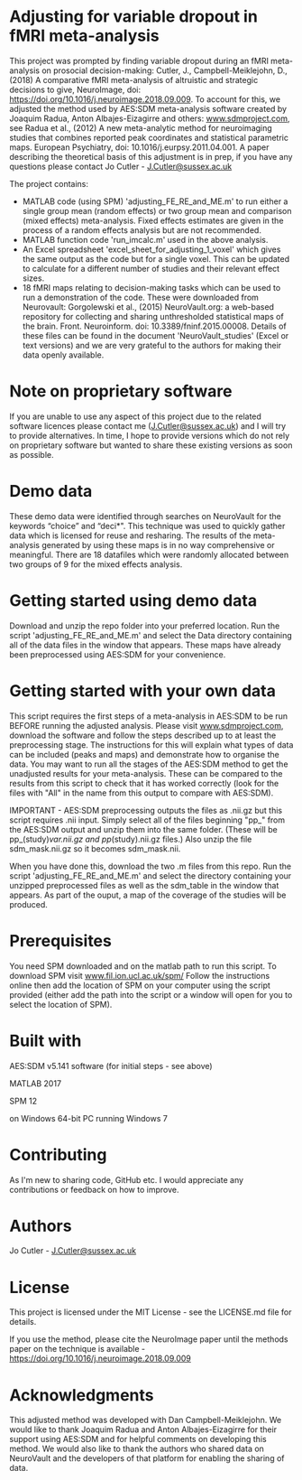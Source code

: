 # Adjusting for variable dropout in fMRI meta-analysis

This project was prompted by finding variable dropout during an fMRI meta-analysis on prosocial decision-making: Cutler, J., Campbell-Meiklejohn, D., (2018) A comparative fMRI meta-analysis of altruistic and strategic decisions to give, NeuroImage, doi: https://doi.org/10.1016/j.neuroimage.2018.09.009. To account for this, we adjusted the method used by AES:SDM meta-analysis software created by Joaquim Radua, Anton Albajes-Eizagirre and others: www.sdmproject.com, see Radua et al., (2012) A new meta-analytic method for neuroimaging studies that combines reported peak coordinates and statistical parametric maps. European Psychiatry, doi: 10.1016/j.eurpsy.2011.04.001. A paper describing the theoretical basis of this adjustment is in prep, if you have any questions please contact Jo Cutler - J.Cutler@sussex.ac.uk

The project contains:
- MATLAB code (using SPM) 'adjusting_FE_RE_and_ME.m' to run either a single group mean (random effects) or two group mean and comparison (mixed effects) meta-analysis. Fixed effects estimates are given in the process of a random effects analysis but are not recommended.
- MATLAB function code 'run_imcalc.m' used in the above analysis.
- An Excel spreadsheet 'excel_sheet_for_adjusting_1_voxel' which gives the same output as the code but for a single voxel. This can be updated to calculate for a different number of studies and their relevant effect sizes.
- 18 fMRI maps relating to decision-making tasks which can be used to run a demonstration of the code. These were downloaded from Neurovault: Gorgolewski et al., (2015) NeuroVault.org: a web-based repository for collecting and sharing unthresholded statistical maps of the brain. Front. Neuroinform. doi: 10.3389/fninf.2015.00008. Details of these files can be found in the document 'NeuroVault_studies' (Excel or text versions) and we are very grateful to the authors for making their data openly available.

# Note on proprietary software
If you are unable to use any aspect of this project due to the related software licences please contact me (J.Cutler@sussex.ac.uk) and I will try to provide alternatives. In time, I hope to provide versions which do not rely on proprietary software but wanted to share these existing versions as soon as possible.

# Demo data
These demo data were identified through searches on NeuroVault for the keywords “choice” and “deci*". This technique was used to quickly gather data which is licensed for reuse and resharing. The results of the meta-analysis generated by using these maps is in no way comprehensive or meaningful. There are 18 datafiles which were randomly allocated between two groups of 9 for the mixed effects analysis.

# Getting started using demo data
Download and unzip the repo folder into your preferred location. Run the script 'adjusting_FE_RE_and_ME.m' and select the Data directory containing all of the data files in the window that appears. These maps have already been preprocessed using AES:SDM for your convenience.

# Getting started with your own data
This script requires the first steps of a meta-analysis in AES:SDM to be run BEFORE running the adjusted analysis. Please visit www.sdmproject.com, download the software and follow the steps described up to at least the preprocessing stage.
The instructions for this will explain what types of data can be included (peaks and maps) and demonstrate how to organise the data.
You may want to run all the stages of the AES:SDM method to get the unadjusted results for your meta-analysis. These can be compared to the results from this script to check that it has worked correctly (look for the files with "All" in the name from this output to compare with AES:SDM).

IMPORTANT - AES:SDM preprocessing outputs the files as .nii.gz but this script requires .nii input. Simply select all of the files beginning "pp_" from the AES:SDM output and unzip them into the same folder. (These will be pp_(study)_var.nii.gz and pp_(study).nii.gz files.) Also unzip the file sdm_mask.nii.gz so it becomes sdm_mask.nii.

When you have done this, download the two .m files from this repo. Run the script 'adjusting_FE_RE_and_ME.m' and select the directory containing your unzipped preprocessed files as well as the sdm_table in the window that appears. As part of the ouput, a map of the coverage of the studies will be produced.

# Prerequisites
You need SPM downloaded and on the matlab path to run this script. To download SPM visit www.fil.ion.ucl.ac.uk/spm/
Follow the instructions online then add the location of SPM on your computer using the script provided (either add the path into the script or a window will open for you to select the location of SPM).

# Built with
AES:SDM v5.141 software (for initial steps - see above)

MATLAB 2017

SPM 12

on Windows 64-bit PC running Windows 7

# Contributing
As I'm new to sharing code, GitHub etc. I would appreciate any contributions or feedback on how to improve. 

# Authors
Jo Cutler - J.Cutler@sussex.ac.uk

# License
This project is licensed under the MIT License - see the LICENSE.md file for details. 

If you use the method, please cite the NeuroImage paper until the methods paper on the technique is available - https://doi.org/10.1016/j.neuroimage.2018.09.009

# Acknowledgments
This adjusted method was developed with Dan Campbell-Meiklejohn. We would like to thank Joaquim Radua and Anton Albajes-Eizagirre for their support using AES:SDM and for helpful comments on developing this method. We would also like to thank the authors who shared data on NeuroVault and the developers of that platform for enabling the sharing of data.
